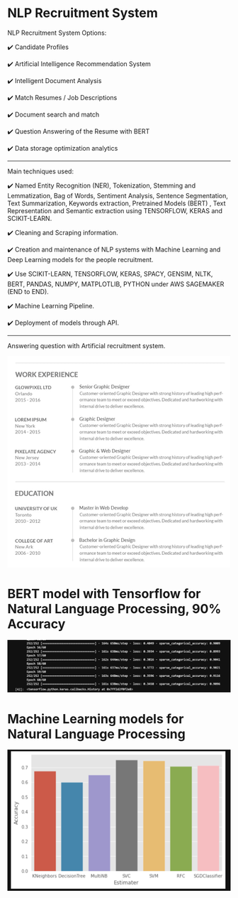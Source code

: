 # NLP Recruitment System

NLP Recruitment System Options:

  :heavy_check_mark: Candidate Profiles
  
  :heavy_check_mark: Artificial Intelligence Recommendation System
  
  :heavy_check_mark: Intelligent Document Analysis
  
  :heavy_check_mark: Match Resumes / Job Descriptions
  
  :heavy_check_mark: Document search and match
  
  :heavy_check_mark: Question Answering of the Resume with BERT
  
  :heavy_check_mark: Data storage optimization analytics

------------------------------------------------------------------------

Main techniques used:

:heavy_check_mark: Named Entity Recognition (NER), Tokenization, Stemming and Lemmatization, Bag of Words, Sentiment Analysis, Sentence Segmentation, Text Summarization, Keywords extraction, Pretrained Models (BERT) , Text Representation and Semantic extraction using TENSORFLOW, KERAS and SCIKIT-LEARN.

:heavy_check_mark: Cleaning and Scraping information.

:heavy_check_mark: Creation and maintenance of NLP systems with Machine Learning and Deep Learning models for the people recruitment.

:heavy_check_mark: Use SCIKIT-LEARN, TENSORFLOW, KERAS, SPACY, GENSIM, NLTK, BERT, PANDAS, NUMPY, MATPLOTLIB, PYTHON under AWS SAGEMAKER (END to END).

:heavy_check_mark: Machine Learning Pipeline.

:heavy_check_mark: Deployment of models through API.

---------------------------------------------------------------------------

Answering question with Artificial recruitment system.

![image3](3.png)



# BERT model with Tensorflow for Natural Language Processing, 90% Accuracy
![image1](https://github.com/sthory/Natural-Language-Processing/blob/master/Match%20Resumes%20with%20Job%20descriptions/1.png)

# Machine Learning models for Natural Language Processing
![image2](https://github.com/sthory/Natural-Language-Processing/blob/master/Match%20Resumes%20with%20Job%20descriptions/2.png)
